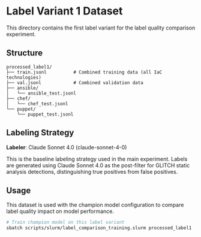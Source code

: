 # Label Variant 1 Dataset

This directory contains the first label variant for the label quality comparison experiment.

## Structure

```
processed_label1/
├── train.jsonl          # Combined training data (all IaC technologies)
├── val.jsonl            # Combined validation data
├── ansible/
│   └── ansible_test.jsonl
├── chef/
│   └── chef_test.jsonl
└── puppet/
    └── puppet_test.jsonl
```

## Labeling Strategy

**Labeler**: Claude Sonnet 4.0 (claude-sonnet-4-0)

This is the baseline labeling strategy used in the main experiment. Labels are generated using Claude Sonnet 4.0 as the post-filter for GLITCH static analysis detections, distinguishing true positives from false positives.

## Usage

This dataset is used with the champion model configuration to compare label quality impact on model performance.

```bash
# Train champion model on this label variant
sbatch scripts/slurm/label_comparison_training.slurm processed_label1
```
